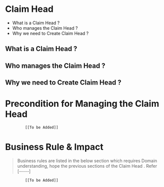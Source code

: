 # Claim Head

* What is a Claim Head ?
* Who manages the Claim Head ?
* Why we need to Create Claim Head ? 

## What is a Claim Head ?

## Who manages the Claim Head ?

## Why we need to Create Claim Head ?

# Precondition for Managing the Claim Head 




             [[To be Added]]
 




# Business Rule & Impact 

> Business rules are listed in the below section which requires Domain understanding, hope the previous sections of the Claim Head . Refer [-----]


             [[To be Added]]
 


